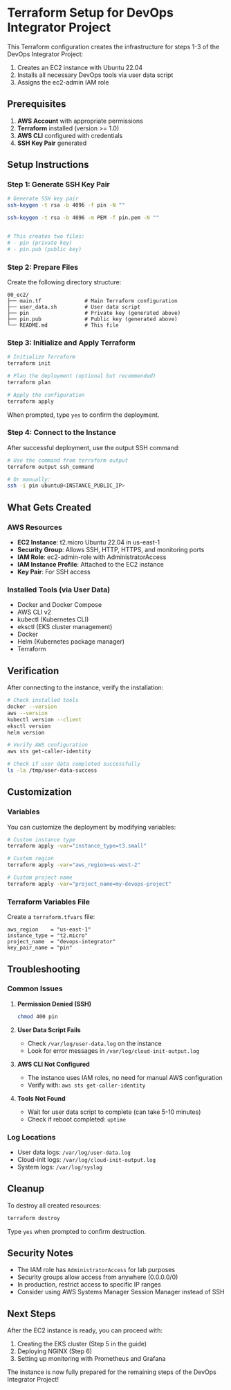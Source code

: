 # Terraform Setup for DevOps Integrator Project

This Terraform configuration creates the infrastructure for steps 1-3 of the DevOps Integrator Project:
1. Creates an EC2 instance with Ubuntu 22.04
2. Installs all necessary DevOps tools via user data script
3. Assigns the ec2-admin IAM role

## Prerequisites

1. **AWS Account** with appropriate permissions
2. **Terraform** installed (version >= 1.0)
3. **AWS CLI** configured with credentials
4. **SSH Key Pair** generated

## Setup Instructions

### Step 1: Generate SSH Key Pair

```bash
# Generate SSH key pair
ssh-keygen -t rsa -b 4096 -f pin -N ""

ssh-keygen -t rsa -b 4096 -m PEM -f pin.pem -N ""


# This creates two files:
# - pin (private key)
# - pin.pub (public key)
```

### Step 2: Prepare Files

Create the following directory structure:
```
00_ec2/
├── main.tf              # Main Terraform configuration
├── user_data.sh         # User data script
├── pin                  # Private key (generated above)
├── pin.pub              # Public key (generated above)
└── README.md            # This file
```

### Step 3: Initialize and Apply Terraform

```bash
# Initialize Terraform
terraform init

# Plan the deployment (optional but recommended)
terraform plan

# Apply the configuration
terraform apply
```

When prompted, type `yes` to confirm the deployment.

### Step 4: Connect to the Instance

After successful deployment, use the output SSH command:

```bash
# Use the command from terraform output
terraform output ssh_command

# Or manually:
ssh -i pin ubuntu@<INSTANCE_PUBLIC_IP>
```

## What Gets Created

### AWS Resources
- **EC2 Instance**: t2.micro Ubuntu 22.04 in us-east-1
- **Security Group**: Allows SSH, HTTP, HTTPS, and monitoring ports
- **IAM Role**: ec2-admin-role with AdministratorAccess
- **IAM Instance Profile**: Attached to the EC2 instance
- **Key Pair**: For SSH access

### Installed Tools (via User Data)
- Docker and Docker Compose
- AWS CLI v2
- kubectl (Kubernetes CLI)
- eksctl (EKS cluster management)
- Docker
- Helm (Kubernetes package manager)
- Terraform

## Verification

After connecting to the instance, verify the installation:

```bash
# Check installed tools
docker --version
aws --version
kubectl version --client
eksctl version
helm version

# Verify AWS configuration
aws sts get-caller-identity

# Check if user data completed successfully
ls -la /tmp/user-data-success
```

## Customization

### Variables
You can customize the deployment by modifying variables:

```bash
# Custom instance type
terraform apply -var="instance_type=t3.small"

# Custom region
terraform apply -var="aws_region=us-west-2"

# Custom project name
terraform apply -var="project_name=my-devops-project"
```

### Terraform Variables File
Create a `terraform.tfvars` file:

```hcl
aws_region    = "us-east-1"
instance_type = "t2.micro"
project_name  = "devops-integrator"
key_pair_name = "pin"
```

## Troubleshooting

### Common Issues

1. **Permission Denied (SSH)**
   ```bash
   chmod 400 pin
   ```

2. **User Data Script Fails**
   - Check `/var/log/user-data.log` on the instance
   - Look for error messages in `/var/log/cloud-init-output.log`

3. **AWS CLI Not Configured**
   - The instance uses IAM roles, no need for manual AWS configuration
   - Verify with: `aws sts get-caller-identity`

4. **Tools Not Found**
   - Wait for user data script to complete (can take 5-10 minutes)
   - Check if reboot completed: `uptime`

### Log Locations
- User data logs: `/var/log/user-data.log`
- Cloud-init logs: `/var/log/cloud-init-output.log`
- System logs: `/var/log/syslog`

## Cleanup

To destroy all created resources:

```bash
terraform destroy
```

Type `yes` when prompted to confirm destruction.

## Security Notes

- The IAM role has `AdministratorAccess` for lab purposes
- Security groups allow access from anywhere (0.0.0.0/0)
- In production, restrict access to specific IP ranges
- Consider using AWS Systems Manager Session Manager instead of SSH

## Next Steps

After the EC2 instance is ready, you can proceed with:
1. Creating the EKS cluster (Step 5 in the guide)
2. Deploying NGINX (Step 6)
3. Setting up monitoring with Prometheus and Grafana

The instance is now fully prepared for the remaining steps of the DevOps Integrator Project!
